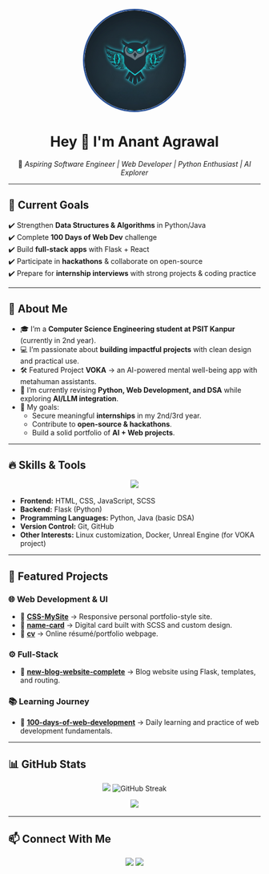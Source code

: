 <!-- Header with Photo -->
<p align="center">
  <img src="profile.png" alt="Profile Photo" width="200" height="200" style="border-radius:100%; border: 3px solid #2a5298;">
</p>

<h1 align="center">Hey 👋 I'm Anant Agrawal</h1>
<p align="center">🚀 <i>Aspiring Software Engineer | Web Developer | Python Enthusiast | AI Explorer</i></p>

---

## 🎯 Current Goals
✔️ Strengthen **Data Structures & Algorithms** in Python/Java  
✔️ Complete **100 Days of Web Dev** challenge  
✔️ Build **full-stack apps** with Flask + React  
✔️ Participate in **hackathons** & collaborate on open-source  
✔️ Prepare for **internship interviews** with strong projects & coding practice  

---

## 🌟 About Me
- 🎓 I’m a **Computer Science Engineering student at PSIT Kanpur** (currently in 2nd year).  
- 💻 I’m passionate about **building impactful projects** with clean design and practical use.  
- 🛠️ Featured Project **VOKA** → an AI-powered mental well-being app with metahuman assistants.  
- 🌱 I’m currently revising **Python, Web Development, and DSA** while exploring **AI/LLM integration**.  
- 🎯 My goals:  
  - Secure meaningful **internships** in my 2nd/3rd year.  
  - Contribute to **open-source & hackathons**.  
  - Build a solid portfolio of **AI + Web projects**.  

---

## 🔥 Skills & Tools
<p align="center">
  <img src="https://skillicons.dev/icons?i=html,css,js,python,flask,git,github,linux&perline=8" />
</p>

- **Frontend:** HTML, CSS, JavaScript, SCSS  
- **Backend:** Flask (Python)  
- **Programming Languages:** Python, Java (basic DSA)  
- **Version Control:** Git, GitHub
- **Other Interests:** Linux customization, Docker, Unreal Engine (for VOKA project)  

---

## 📂 Featured Projects

### 🌐 Web Development & UI
- 🎨 [**CSS-MySite**](https://github.com/AnantAgrawal29/CSS-MySite) → Responsive personal portfolio-style site.  
- 🪪 [**name-card**](https://github.com/AnantAgrawal29/name-card) → Digital card built with SCSS and custom design.  
- 📄 [**cv**](https://github.com/AnantAgrawal29/cv) → Online résumé/portfolio webpage.  

### ⚙️ Full-Stack
- 📝 [**new-blog-website-complete**](https://github.com/AnantAgrawal29/new-blog-website-complete) → Blog website using Flask, templates, and routing.  

### 📚 Learning Journey
- 💯 [**100-days-of-web-development**](https://github.com/AnantAgrawal29/100-days-of-web-development) → Daily learning and practice of web development fundamentals.  

---

## 📊 GitHub Stats
<p align="center">
  <img src="https://github-readme-stats.vercel.app/api?username=AnantAgrawal29&show_icons=true&theme=tokyonight&hide_border=true" height="160"/>
  <img src="https://github-readme-streak-stats.herokuapp.com/?user=AnantAgrawal29&theme=dark&hide_border=true" alt="GitHub Streak" height="160"/>
</p>

<p align="center">
  <img src="https://github-readme-stats.vercel.app/api/top-langs/?username=AnantAgrawal29&layout=compact&theme=tokyonight&hide_border=true" height="160"/>
</p>

---

## 📫 Connect With Me
<p align="center">
  <a href="https://github.com/AnantAgrawal29"><img src="https://img.shields.io/badge/GitHub-000?style=for-the-badge&logo=github&logoColor=white"/></a>
  <a href="https://www.linkedin.com/in/"><img src="https://img.shields.io/badge/LinkedIn-0A66C2?style=for-the-badge&logo=linkedin&logoColor=white"/></a>
</p>
